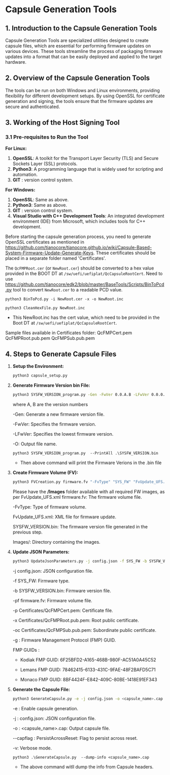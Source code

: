 # Capsule Generation Tools

## 1. Introduction to the Capsule Generation Tools

Capsule Generation Tools are specialized utilities designed to create capsule files, which are essential for performing firmware updates on various devices. These tools streamline the process of packaging firmware updates into a format that can be easily deployed and applied to the target hardware.

## 2. Overview of the Capsule Generation Tools

The tools can be run on both Windows and Linux environments, providing flexibility for different development setups. By using OpenSSL for certificate generation and signing, the tools ensure that the firmware updates are secure and authenticated.

## 3. Working of the Host Signing Tool

### 3.1 Pre-requisites to Run the Tool

**For Linux:**
1. **OpenSSL**: A toolkit for the Transport Layer Security (TLS) and Secure Sockets Layer (SSL) protocols.
2. **Python3**: A programming language that is widely used for scripting and automation.
3. **GIT** : version control system.

**For Windows:**
1. **OpenSSL**: Same as above.
2. **Python3**: Same as above.
3. **GIT** : version control system.
4. **Visual Studio with C++ Development Tools**: An integrated development environment (IDE) from Microsoft, which includes tools for C++ development.

Before starting the capsule generation process, you need to generate OpenSSL certificates as mentioned in https://github.com/tianocore/tianocore.github.io/wiki/Capsule-Based-System-Firmware-Update-Generate-Keys. These certificates should be placed in a separate folder named 'Certificates'.

The `QcFMPRoot.cer` (or `NewRoot.cer`) should be converted to a hex value provided in the BOOT DT at `/sw/uefi/uefiplat/QcCapsuleRootCert`.
Need to use https://github.com/tianocore/edk2/blob/master/BaseTools/Scripts/BinToPcd.py tool to convert `NewRoot.cer` to a readable PCD value.

```
python3 BinToPcd.py -i NewRoot.cer -x -o NewRoot.inc

python3 CleanHexFile.py NewRoot.inc
```
- This NewRoot.inc has the cert value, which need to be provided in the Boot DT at `/sw/uefi/uefiplat/QcCapsuleRootCert`.

Sample files available in Certificates folder:
QcFMPCert.pem
QcFMPRoot.pub.pem
QcFMPSub.pub.pem

## 4. Steps to Generate Capsule Files

1. **Setup the Environment:**
   ```sh
   python3 capsule_setup.py
   ```

2. **Generate Firmware Version bin File:**
   ```sh
   python3 SYSFW_VERSION_program.py -Gen -FwVer 0.0.A.B -LFwVer 0.0.0.0 -O SYSFW_VERSION.bin
   ```


   where A, B are the version numbers<p>
   -Gen: Generate a new firmware version file.<p>
   -FwVer: Specifies the firmware version.<p>
   -LFwVer: Specifies the lowest firmware version.<p>
   -O: Output file name.<p>

   ```
   python3 SYSFW_VERSION_program.py  --PrintAll .\SYSFW_VERSION.bin
   ```
   - Then above command will print the Firmware Verions in the .bin file
   
   
3. **Create Firmware Volume (FV):**
   ```sh
   python3 FVCreation.py firmware.fv "-FvType" "SYS_FW" "FvUpdate_UFS.xml" SYSFW_VERSION.bin Images/
   ```


   Please have the **/Images** folder available with all required FW images, as per FvUpdate_UFS.xml
   firmware.fv: The firmware volume file.<p>


   -FvType: Type of firmware volume.<p>
   FvUpdate_UFS.xml: XML file for firmware update.<p>
   SYSFW_VERSION.bin: The firmware version file generated in the previous step.<p>
   Images/: Directory containing the images.<p>

4. **Update JSON Parameters:**
   ```sh
   python3 UpdateJsonParameters.py -j config.json -f SYS_FW -b SYSFW_VERSION.bin -pf firmware.fv -p Certificates/QcFMPCert.pem -x Certificates/QcFMPRoot.pub.pem -oc Certificates/QcFMPSub.pub.pem -g <FMP GUID>
   ```


   -j config.json: JSON configuration file.<p>
   -f SYS_FW: Firmware type.<p>
   -b SYSFW_VERSION.bin: Firmware version file.<p>
   -pf firmware.fv: Firmware volume file.<p>
   -p Certificates/QcFMPCert.pem: Certificate file.<p>
   -x Certificates/QcFMPRoot.pub.pem: Root public certificate.<p>
   -oc Certificates/QcFMPSub.pub.pem: Subordinate public certificate.<p>
   -g <FMP GUID>: Firmware Management Protocol (FMP) GUID.<p>
       FMP GUIDs :<p>
      -   Kodiak FMP GUID: 6F25BFD2-A165-468B-980F-AC51A0A45C52<p>
      -    Lemans FMP GUID: 78462415-6133-431C-9FAE-48F2BAFD5C71<p>
      -    Monaco FMP GUID: 8BF4424F-E842-409C-80BE-1418E91EF343<p>

5. **Generate the Capsule File:**
   ```sh
   python3 GenerateCapsule.py -e -j config.json -o <capsule_name>.cap --capflag PersistAcrossReset -v
   ```

   -e : Enable capsule generation.<p>
   -j : config.json: JSON configuration file.<p>
   -o : <capsule_name>.cap: Output capsule file.<p>
   --capflag : PersistAcrossReset: Flag to persist across reset.<p>
   -v: Verbose mode.<p>

   ```
   python3 .\GenerateCapsule.py  --dump-info <capsule_name>.cap
   ```

   - The above command witll dump the info from Capsule headers.
